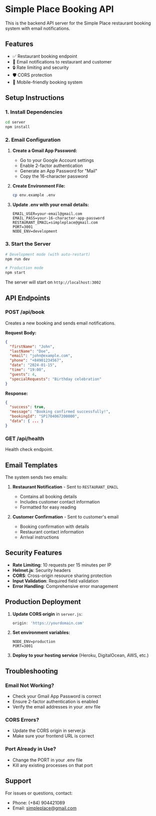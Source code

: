 # Simple Place Booking API

This is the backend API server for the Simple Place restaurant booking system with email notifications.

## Features

- ✅ Restaurant booking endpoint
- 📧 Email notifications to restaurant and customer
- 🔒 Rate limiting and security
- 🛡️ CORS protection
- 📱 Mobile-friendly booking system

## Setup Instructions

### 1. Install Dependencies

```bash
cd server
npm install
```

### 2. Email Configuration

1. **Create a Gmail App Password:**
   - Go to your Google Account settings
   - Enable 2-factor authentication
   - Generate an App Password for "Mail"
   - Copy the 16-character password

2. **Create Environment File:**
   ```bash
   cp env.example .env
   ```

3. **Update .env with your email details:**
   ```env
   EMAIL_USER=your-email@gmail.com
   EMAIL_PASS=your-16-character-app-password
   RESTAURANT_EMAIL=simpleplace@gmail.com
   PORT=3001
   NODE_ENV=development
   ```

### 3. Start the Server

```bash
# Development mode (with auto-restart)
npm run dev

# Production mode
npm start
```

The server will start on `http://localhost:3002`

## API Endpoints

### POST /api/book
Creates a new booking and sends email notifications.

**Request Body:**
```json
{
  "firstName": "John",
  "lastName": "Doe",
  "email": "john@example.com",
  "phone": "+84901234567",
  "date": "2024-01-15",
  "time": "19:00",
  "guests": 4,
  "specialRequests": "Birthday celebration"
}
```

**Response:**
```json
{
  "success": true,
  "message": "Booking confirmed successfully!",
  "bookingId": "SP1704067200000",
  "data": { ... }
}
```

### GET /api/health
Health check endpoint.

## Email Templates

The system sends two emails:

1. **Restaurant Notification** - Sent to `RESTAURANT_EMAIL`
   - Contains all booking details
   - Includes customer contact information
   - Formatted for easy reading

2. **Customer Confirmation** - Sent to customer's email
   - Booking confirmation with details
   - Restaurant contact information
   - Arrival instructions

## Security Features

- **Rate Limiting**: 10 requests per 15 minutes per IP
- **Helmet.js**: Security headers
- **CORS**: Cross-origin resource sharing protection
- **Input Validation**: Required field validation
- **Error Handling**: Comprehensive error management

## Production Deployment

1. **Update CORS origin** in `server.js`:
   ```javascript
   origin: 'https://yourdomain.com'
   ```

2. **Set environment variables:**
   ```env
   NODE_ENV=production
   PORT=3001
   ```

3. **Deploy to your hosting service** (Heroku, DigitalOcean, AWS, etc.)

## Troubleshooting

### Email Not Working?
- Check your Gmail App Password is correct
- Ensure 2-factor authentication is enabled
- Verify the email addresses in your .env file

### CORS Errors?
- Update the CORS origin in server.js
- Make sure your frontend URL is correct

### Port Already in Use?
- Change the PORT in your .env file
- Kill any existing processes on that port

## Support

For issues or questions, contact:
- Phone: (+84) 904421089
- Email: simpleplace@gmail.com
